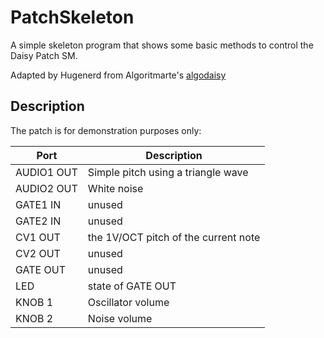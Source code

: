 # PatchSkeleton

A simple skeleton program that shows some basic methods to control the Daisy Patch SM.

Adapted by Hugenerd from Algoritmarte's [algodaisy](https://github.com/algoritmarte/algodaisy/tree/main/patch_algodaisy/PatchSkeleton)

## Description

The patch is for demonstration purposes only:


| Port             | Description |
|------------------|-------------|
|AUDIO1 OUT        | Simple pitch using a triangle wave |
|AUDIO2 OUT        | White noise |
|GATE1 IN          | unused |
|GATE2 IN          | unused |
|CV1 OUT           | the 1V/OCT pitch of the current note |
|CV2 OUT           | unused |
|GATE OUT          | unused |
|LED               | state of GATE OUT |
|KNOB 1            | Oscillator volume |
|KNOB 2            | Noise volume |